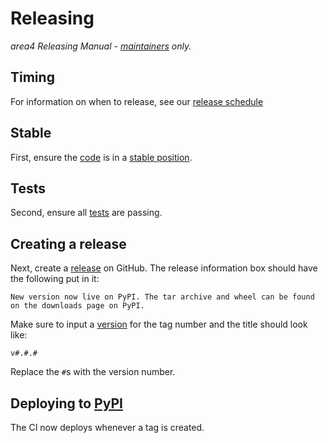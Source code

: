 # Releasing

*area4 Releasing Manual - [maintainers](https://github.com/area4lib/area4/blob/master/.github/CODEAUTHORS.md#maintainers) only.*

## Timing

For information on when to release, see our [release schedule](https://github.com/area4lib/area4/blob/master/.github/release-schedule.md)

## Stable

First, ensure the [code](https://github.com/area4lib/area4) is in a [stable position](https://github.com/area4lib/area4/blob/master/.github/release-schedule.md#stable-build).

## Tests

Second, ensure all [tests](https://cirrus-ci.com/github/area4lib/area4) are passing.

## Creating a release

Next, create a [release](https://github.com/area4lib/area4/releases) on GitHub. The release information box should have the following put in it:

```none
New version now live on PyPI. The tar archive and wheel can be found on the downloads page on PyPI.
```

Make sure to input a [version](https://semver.org) for the tag number and the title should look like:

```none
v#.#.#
```

Replace the `#`s with the version number.

## Deploying to [PyPI](https://pypi.org)

The CI now deploys whenever a tag is created.
